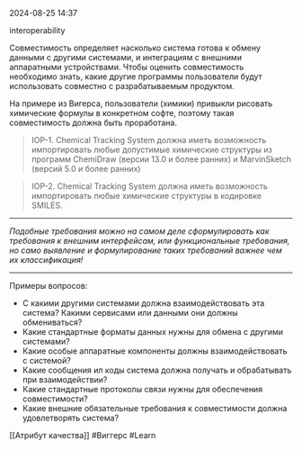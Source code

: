  2024-08-25 14:37

interoperability

Совместимость определяет насколько система готова к обмену данными с другими системами, и интеграциям с внешними аппаратными устройствами. Чтобы оценить совместимость необходимо знать, какие другие программы пользователи будут использовать совместно с разрабатываемым продуктом.

На примере из Вигерса, пользователи (химики) привыкли рисовать химические формулы в конкретном софте, поэтому такая совместимость должна быть проработана.

>IOP-1. Chemical Tracking System должна иметь возможность импортировать любые допустимые химические структуры из программ ChemiDraw (версии 13.0 и более ранних) и MarvinSketch (версий 5.0 и более ранних)

>IOP-2. Chemical Tracking System должна иметь возможность импортировать любые  химические структуры в кодировке SMILES.

***
*Подобные требования можно на самом деле сформулировать как требования к внешним интерфейсам, или функциональные требования, но само выявление и формулирование таких требований важнее чем их классификация!*
***
Примеры вопросов:
- С какими другими системами должна взаимодействовать эта система? Какими сервисами или данными они должны обмениваться?
- Какие стандартные форматы данных нужны для обмена с другими системами?
- Какие особые аппаратные компоненты должны взаимодействовать с системой?
- Какие сообщения ил коды система должна получать и обрабатывать при взаимодействии?
- Какие стандартные протоколы связи нужны для обеспечения совместимости?
- Какие внешние обязательные требования к совместимости должна удовлетворять система?





[[Атрибут качества]]
#Виггерс 
#Learn